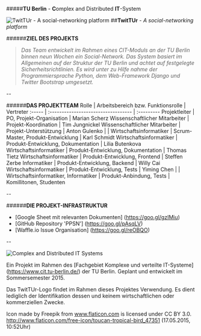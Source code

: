 #####**TU Berlin** - **C**omplex and Distributed **IT**-System

![TwitTUr - A social-networking platform][twittur_logo]
##**TwitTUr** - *A social-networking platform*

######**ZIEL DES PROJEKTS**
>*Das Team entwickelt im Rahmen eines CIT-Moduls an der TU Berlin binnen neun Wochen ein Social-Network. Das System basiert im Allgemeinen auf der Struktur der TU Berlin und achtet auf festgelegte Sicherheitsrichtlinien. Es wird unter zu Hilfe nahme der Programmiersprache Python, dem Web-Framework Django und Twitter Bootstrap umgesetzt.*

--

######**DAS PROJEKTTEAM**
Rolle | Arbeitsbereich bzw. Funktionsrolle | Vertreter
:----- | :---------------------------------- | :---------
Projektleiter | PO, Projekt-Organisation | Marian Scherz
Wissenschaftlicher Mitarbeiter | Projekt-Koordination | Tim Jungnickel
Wissenschaftlicher Mitarbeiter | Projekt-Unterstützung | Anton Gulenko
 |  | 
Wirtschaftsinformatiker | Scrum-Master, Produkt-Entwicklung | Karl Schmidt
Wirtschaftsinformatiker | Produkt-Entwicklung, Dokumentation | Lilia Butenkova
Wirtschaftsinformatiker | Produkt-Entwicklung, Dokumentation | Thomas Tietz
Wirtschaftsinformatiker | Produkt-Entwicklung, Frontend | Steffen Zerbe
Informatiker | Produkt-Entwicklung, Backend | Willy Cai
Wirtschaftsinformatiker | Produkt-Entwicklung, Tests | Yiming Chen
 |  | 
Wirtschaftsinformatiker, Informatiker | Produkt-Anbindung, Tests | Komillitonen, Studenten

--

######**DIE PROJEKT-INFRASTRUKTUR**
* [Google Sheet mit relevanten Dokumenten] (https://goo.gl/gzIMiu)
* [GitHub Repository 'PPSN'] (https://goo.gl/pAsqLV)
* [Waffle.io Issue Organisation] (https://goo.gl/reOBQO)

--

![Complex and Distributed IT Systems][cit_logo]

Ein Projekt im Rahmen des [Fachgebiet Komplexe und verteilte IT-Systeme] (https://www.cit.tu-berlin.de/) der TU Berlin. Geplant und entwickelt im Sommersemester 2015.

Das TwitTUr-Logo findet im Rahmen dieses Projektes Verwendung. Es dient lediglich der Identifikation dessen und keinem wirtschaftlichen oder kommerziellen Zwecke.

Icon made by Freepik from www.flaticon.com is licensed under CC BY 3.0. http://www.flaticon.com/free-icon/toucan-tropical-bird_47351 (17.05.2015, 10:52Uhr)

[twittur_logo]: https://github.com/kps85/PPSN/blob/master/img/twittur_logo.JPG
[cit_logo]: https://github.com/kps85/PPSN/blob/master/img/cit_logo.jpg
